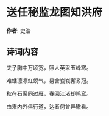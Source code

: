 # 送任秘监龙图知洪府

**作者**: 史浩

## 诗词内容

夫子胸中万顷宽，照人英采玉峰寒。

难蟠凛凛虹蜺气，易舍峩峩獬豸冠。

秋在石渠同过雁，春回江渚却鸣鸾。

由来内外俱行道，达者何曾异辙看。

